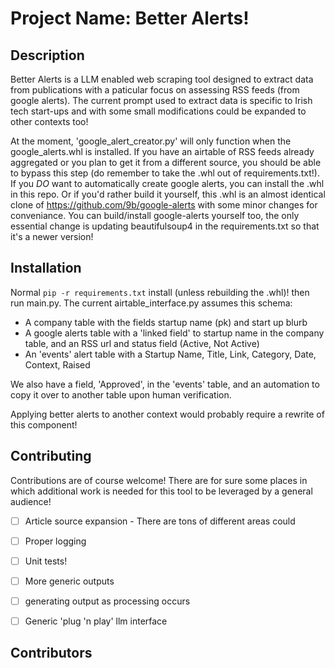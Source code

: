 # Project Name: Better Alerts!

## Description
Better Alerts is a LLM enabled web scraping tool designed to extract data from publications with a paticular focus on assessing RSS feeds (from google alerts). The current prompt used to extract data is specific to Irish tech start-ups and with some small modifications could be expanded to other contexts too!

At the moment, 'google_alert_creator.py' will only function when the google_alerts.whl is installed. If you have an airtable of RSS feeds already aggregated or you plan to get it from a different source, you should be able to bypass this step (do remember to take the .whl out of requirements.txt!). If you *DO* want to automatically create google alerts, you can install the .whl in this repo. Or if you'd rather build it yourself, this .whl is an almost identical clone of https://github.com/9b/google-alerts with some minor changes for conveniance. You can build/install google-alerts yourself too, the only essential change is updating beautifulsoup4 in the requirements.txt so that it's a newer version! 


## Installation
Normal `pip -r requirements.txt` install (unless rebuilding the .whl)! then run main.py. The current airtable_interface.py assumes this schema:

- A company table with the fields startup name (pk) and start up blurb
- A google alerts table with a 'linked field' to startup name in the company table, and an RSS url and status field (Active, Not Active)
- An 'events' alert table with a Startup Name, Title, Link, Category, Date, Context, Raised

We also have a field, 'Approved', in the 'events' table, and an automation to copy it over to another table upon human verification.

Applying better alerts to another context would probably require a rewrite of this component!


## Contributing
Contributions are of course welcome! There are for sure some places in which additional work is needed for this tool to be leveraged by a general audience!

- [ ] Article source expansion
        - There are tons of different areas could

- [ ] Proper logging 

- [ ] Unit tests! 

- [ ] More generic outputs

- [ ] generating output as processing occurs

- [ ] Generic 'plug 'n play' llm interface


## Contributors